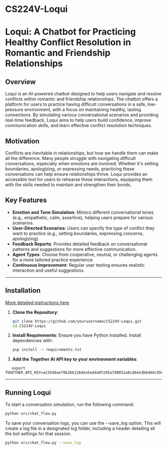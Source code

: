 # CS224V-Loqui

# Loqui: A Chatbot for Practicing Healthy Conflict Resolution in Romantic and Friendship Relationships

## Overview
Loqui is an AI-powered chatbot designed to help users navigate and resolve conflicts within romantic and friendship relationships. The chatbot offers a platform for users to practice having difficult conversations in a safe, low-pressure environment, with a focus on maintaining healthy, lasting connections. By simulating various conversational scenarios and providing real-time feedback, Loqui aims to help users build confidence, improve communication skills, and learn effective conflict resolution techniques.

## Motivation
Conflicts are inevitable in relationships, but how we handle them can make all the difference. Many people struggle with navigating difficult conversations, especially when emotions are involved. Whether it's setting boundaries, apologizing, or expressing needs, practicing these conversations can help ensure relationships thrive. Loqui provides an accessible tool for users to rehearse these interactions, equipping them with the skills needed to maintain and strengthen their bonds.

## Key Features
- **Emotion and Tone Simulation**: Mimics different conversational tones (e.g., empathetic, calm, assertive), helping users prepare for various scenarios.
- **User-Directed Scenarios**: Users can specify the type of conflict they want to practice (e.g., setting boundaries, expressing concerns, apologizing).
- **Feedback Reports**: Provides detailed feedback on conversational patterns and suggestions for more effective communication.
- **Agent Types**: Choose from cooperative, neutral, or challenging agents for a more tailored practice experience.
- **Continuous Improvement**: Regular user testing ensures realistic interaction and useful suggestions.

---

## Installation
[More detailed instructions here](https://docs.google.com/document/d/1DmFPA9-e29MuHdP_kWUZPdi6PEQ6ETIz-_tb43D8n0w/edit?usp=sharing)
1. **Clone the Repository**:
    ```bash
    git clone https://github.com/yourusername/CS224V-Loqui.git
    cd CS224V-Loqui
    ```

2. **Install Requirements**:
    Ensure you have Python installed. Install dependencies with:
    ```bash
    pip install -r requirements.txt
    ```

3. **Add the Together AI API key to your environment variables**:
```
   export TOGETHER_API_KEY=a235d8aef8b2bb116dea5adda07245a7d0852a8cd64e3b6d4dcd56b250d4fc01
```
---

## Running Loqui

To start a conversation simulation, run the following command:

```bash
python src/chat_flow.py
```
To save your conversation logs, you can use the --save_log option. This will create a log file in a designated log folder, including a header detailing all the bot settings for that session.
```bash
python src/chat_flow.py --save_log
```
